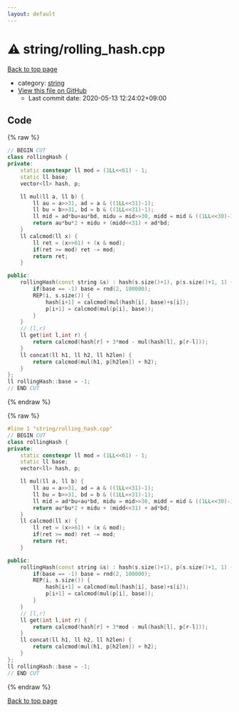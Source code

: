 ```yaml
---
layout: default
---
```


<!-- mathjax config similar to math.stackexchange -->
<script type="text/javascript" async
  src="https://cdnjs.cloudflare.com/ajax/libs/mathjax/2.7.5/MathJax.js?config=TeX-MML-AM_CHTML">
</script>
<script type="text/x-mathjax-config">
  MathJax.Hub.Config({
    TeX: { equationNumbers: { autoNumber: "AMS" }},
    tex2jax: {
      inlineMath: [ ['$','$'] ],
      processEscapes: true
    },
    "HTML-CSS": { matchFontHeight: false },
    displayAlign: "left",
    displayIndent: "2em"
  });
</script>

<script type="text/javascript" src="https://cdnjs.cloudflare.com/ajax/libs/jquery/3.4.1/jquery.min.js"></script>
<script src="https://cdn.jsdelivr.net/npm/jquery-balloon-js@1.1.2/jquery.balloon.min.js" integrity="sha256-ZEYs9VrgAeNuPvs15E39OsyOJaIkXEEt10fzxJ20+2I=" crossorigin="anonymous"></script>
<script type="text/javascript" src="../../assets/js/copy-button.js"></script>
<link rel="stylesheet" href="../../assets/css/copy-button.css" />


# :warning: string/rolling_hash.cpp

<a href="../../index.html">Back to top page</a>

* category: <a href="../../index.html#b45cffe084dd3d20d928bee85e7b0f21">string</a>
* <a href="{{ site.github.repository_url }}/blob/master/string/rolling_hash.cpp">View this file on GitHub</a>
    - Last commit date: 2020-05-13 12:24:02+09:00




## Code

<a id="unbundled"></a>
{% raw %}
```cpp
// BEGIN CUT
class rollingHash {
private:
    static constexpr ll mod = (1LL<<61) - 1;
    static ll base;
    vector<ll> hash, p;

    ll mul(ll a, ll b) {
        ll au = a>>31, ad = a & ((1LL<<31)-1);
        ll bu = b>>31, bd = b & ((1LL<<31)-1);
        ll mid = ad*bu+au*bd, midu = mid>>30, midd = mid & ((1LL<<30)-1);
        return au*bu*2 + midu + (midd<<31) + ad*bd;
    }
    ll calcmod(ll x) {
        ll ret = (x>>61) + (x & mod);
        if(ret >= mod) ret -= mod;
        return ret;
    }

public:
    rollingHash(const string &s) : hash(s.size()+1), p(s.size()+1, 1) {
        if(base == -1) base = rnd(2, 100000);
        REP(i, s.size()) {
            hash[i+1] = calcmod(mul(hash[i], base)+s[i]);
            p[i+1] = calcmod(mul(p[i], base));
        }
    }
    // [l,r)
    ll get(int l,int r) {
        return calcmod(hash[r] + 3*mod - mul(hash[l], p[r-l]));
    }
    ll concat(ll h1, ll h2, ll h2len) {
        return calcmod(mul(h1, p[h2len]) + h2);
    }
};
ll rollingHash::base = -1;
// END CUT
```
{% endraw %}

<a id="bundled"></a>
{% raw %}
```cpp
#line 1 "string/rolling_hash.cpp"
// BEGIN CUT
class rollingHash {
private:
    static constexpr ll mod = (1LL<<61) - 1;
    static ll base;
    vector<ll> hash, p;

    ll mul(ll a, ll b) {
        ll au = a>>31, ad = a & ((1LL<<31)-1);
        ll bu = b>>31, bd = b & ((1LL<<31)-1);
        ll mid = ad*bu+au*bd, midu = mid>>30, midd = mid & ((1LL<<30)-1);
        return au*bu*2 + midu + (midd<<31) + ad*bd;
    }
    ll calcmod(ll x) {
        ll ret = (x>>61) + (x & mod);
        if(ret >= mod) ret -= mod;
        return ret;
    }

public:
    rollingHash(const string &s) : hash(s.size()+1), p(s.size()+1, 1) {
        if(base == -1) base = rnd(2, 100000);
        REP(i, s.size()) {
            hash[i+1] = calcmod(mul(hash[i], base)+s[i]);
            p[i+1] = calcmod(mul(p[i], base));
        }
    }
    // [l,r)
    ll get(int l,int r) {
        return calcmod(hash[r] + 3*mod - mul(hash[l], p[r-l]));
    }
    ll concat(ll h1, ll h2, ll h2len) {
        return calcmod(mul(h1, p[h2len]) + h2);
    }
};
ll rollingHash::base = -1;
// END CUT

```
{% endraw %}

<a href="../../index.html">Back to top page</a>

